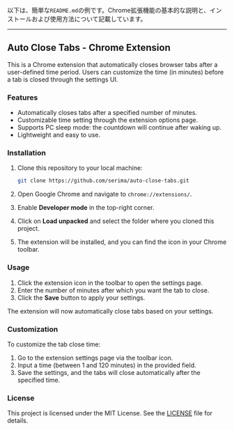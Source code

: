 以下は、簡単な`README.md`の例です。Chrome拡張機能の基本的な説明と、インストールおよび使用方法について記載しています。

---

## Auto Close Tabs - Chrome Extension

This is a Chrome extension that automatically closes browser tabs after a user-defined time period. Users can customize the time (in minutes) before a tab is closed through the settings UI.

### Features

- Automatically closes tabs after a specified number of minutes.
- Customizable time setting through the extension options page.
- Supports PC sleep mode: the countdown will continue after waking up.
- Lightweight and easy to use.

### Installation

1. Clone this repository to your local machine:

   ```bash
   git clone https://github.com/serima/auto-close-tabs.git
   ```

2. Open Google Chrome and navigate to `chrome://extensions/`.

3. Enable **Developer mode** in the top-right corner.

4. Click on **Load unpacked** and select the folder where you cloned this project.

5. The extension will be installed, and you can find the icon in your Chrome toolbar.

### Usage

1. Click the extension icon in the toolbar to open the settings page.
2. Enter the number of minutes after which you want the tab to close.
3. Click the **Save** button to apply your settings.

The extension will now automatically close tabs based on your settings.

### Customization

To customize the tab close time:
1. Go to the extension settings page via the toolbar icon.
2. Input a time (between 1 and 120 minutes) in the provided field.
3. Save the settings, and the tabs will close automatically after the specified time.

### License

This project is licensed under the MIT License. See the [LICENSE](LICENSE) file for details.
